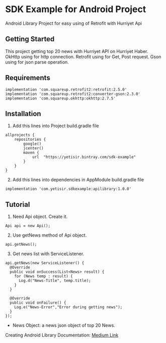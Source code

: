 # SDK Example for Android Project
Android Library Project for easy using of Retrofit with Hurriyet Api

## Getting Started
This project getting top 20 news with Hurriyet API on Hurriyet Haber. OkHttp using for http connection. Retrofit using for Get, Post request. Gson using for json parse operation.

## Requirements
```
implementation 'com.squareup.retrofit2:retrofit:2.5.0'
implementation 'com.squareup.retrofit2:converter-gson:2.3.0'
implementation 'com.squareup.okhttp:okhttp:2.7.5'
```

## Installation
1. Add this lines into Project build.gradle file
```
allprojects {
    repositories {
        google()
        jcenter()
        maven {
            url  "https://yetisir.bintray.com/sdk-example"
        }
    }
}
```
2. Add this lines into dependencies in AppModule build.gradle file
```
implementation 'com.yetisir.sdkexample:apilibrary:1.0.0'
```

## Tutorial
1. Need Api object. Create it.
```
Api api = new Api();
```
2. Use getNews method of Api object.
```
api.getNews();
```
3. Get news list with ServiceListener.
```
api.getNews(new ServiceListener() {
  @Override
  public void onSuccess(List<News> result) {
    for (News temp : result) {
      Log.d("News-Title", temp.title);
    }
  }
    
  @Override
  public void onFailure() {
    Log.e("News-Error","Error during getting news");
  }
});
```
- News Object: a news json object of top 20 News.

Creating Android Library Documentation: [Medium Link](https://medium.com/kartaca/yeni-ba%C5%9Flayanlar-i%C3%A7in-android-k%C3%BCt%C3%BCphanesi-olu%C5%9Fturma-ve-bintray-ile-yay%C4%B1nlama-ab544b4c428d)
